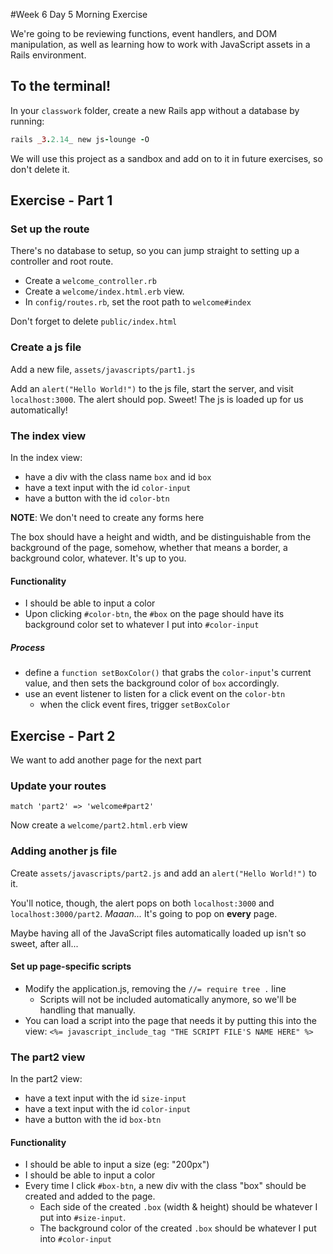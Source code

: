 #Week 6 Day 5 Morning Exercise

We're going to be reviewing functions, event handlers, and DOM manipulation, as well as learning how to work with JavaScript assets in a Rails environment.

## To the terminal!

In your `classwork` folder, create a new Rails app without a database by running:

```ruby
rails _3.2.14_ new js-lounge -O
```

We will use this project as a sandbox and add on to it in future exercises, so don't delete it.
## Exercise - Part 1

### Set up the route
There's no database to setup, so you can jump straight to setting up a controller and root route.

- Create a `welcome_controller.rb`
- Create a `welcome/index.html.erb` view.
- In `config/routes.rb`, set the root path to `welcome#index`

Don't forget to delete `public/index.html`
### Create a js file
Add a new file, `assets/javascripts/part1.js`

Add an `alert("Hello World!")` to the js file, start the server, and visit `localhost:3000`. The alert should pop. Sweet! The js is loaded up for us automatically!

### The index view

In the index view:

- have a div with the class name `box` and id `box`
- have a text input with the id `color-input`
- have a button with the id `color-btn`

**NOTE**: We don't need to create any forms here

The box should have a height and width, and be distinguishable from the background of the page, somehow, whether that means a border, a background color, whatever. It's up to you.

#### Functionality
- I should be able to input a color
- Upon clicking `#color-btn`, the `#box` on the page should have its background color set to whatever I put into `#color-input`

##### Process
- define a `function setBoxColor()` that grabs the `color-input`'s current value, and then sets the background color of `box` accordingly.
- use an event listener to listen for a click event on the `color-btn`
    -  when the click event fires, trigger `setBoxColor`


## Exercise - Part 2
We want to add another page for the next part

### Update your routes
```
match 'part2' => 'welcome#part2'
```

Now create a `welcome/part2.html.erb` view

### Adding another js file
Create `assets/javascripts/part2.js` and add an `alert("Hello World!")` to it.

You'll notice, though, the alert pops on both `localhost:3000` and `localhost:3000/part2`. *Maaan...* It's going to pop on **every** page.

Maybe having all of the JavaScript files automatically loaded up isn't so sweet, after all...

#### Set up page-specific scripts

- Modify the application.js, removing the `//= require tree .` line
  - Scripts will not be included automatically anymore, so we'll be handling that manually.
- You can load a script into the page that needs it by putting this into the view: `<%= javascript_include_tag "THE SCRIPT FILE'S NAME HERE" %>`

### The part2 view

In the part2 view:

- have a text input with the id `size-input`
- have a text input with the id `color-input`
- have a button with the id `box-btn`

#### Functionality
- I should be able to input a size (eg: "200px")
- I should be able to input a color
- Every time I click `#box-btn`, a new div with the class "box" should be created and added to the page.
  - Each side of the created `.box` (width & height) should be whatever I put into `#size-input`.
  - The background color of the created `.box` should be whatever I put into `#color-input`


